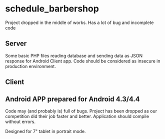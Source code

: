 # schedule_barbershop
Project dropped in the middle of works. Has a lot of bug and incomplete code

## Server

Some basic PHP files reading database and sending data as JSON response for Android Client app.
Code should be considered as insecure in production environment.

## Client
Android APP prepared for Android 4.3/4.4
-----------------------------------------

Code may (and probably is) full of bugs. Project has been dropped as our competition did their job faster and better.
Application should compile without errors.

Designed for 7" tablet in portrait mode.
